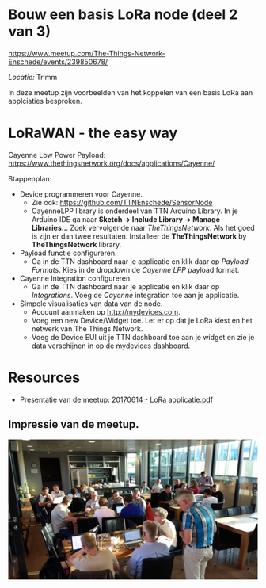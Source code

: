 # Bouw een basis LoRa node (deel 2 van 3)
https://www.meetup.com/The-Things-Network-Enschede/events/239850678/

*Locatie:* Trimm

In deze meetup zijn voorbeelden van het koppelen van een basis LoRa aan applciaties besproken.

# LoRaWAN - the easy way
Cayenne Low Power Payload: https://www.thethingsnetwork.org/docs/applications/Cayenne/

Stappenplan:
* Device programmeren voor Cayenne. 
	* Zie ook: https://github.com/TTNEnschede/SensorNode 
	* CayenneLPP library is onderdeel van TTN Arduino Library. In je Arduino IDE ga naar **Sketch -> Include Library -> Manage Libraries..**. Zoek vervolgende naar *TheThingsNetwork*. Als het goed is zijn er dan twee resultaten. Installeer de **TheThingsNetwork** by **TheThingsNetwork** library.
* Payload functie configureren.
	* Ga in de TTN dashboard naar je applicatie en klik daar op *Payload Formats*. Kies in de dropdown de *Cayenne LPP* payload format.
* Cayenne Integration configureren.
	* Ga in de TTN dashboard naar je applicatie en klik daar op *Integrations*. Voeg de *Cayenne* integration toe aan je applicatie.
* Simpele visualisaties van data van de node.
	* Account aanmaken op http://mydevices.com.
	* Voeg een new Device/Widget toe. Let er op dat je LoRa kiest en het netwerk van The Things Network.
	* Voeg de Device EUI uit je TTN dashboard toe aan je widget en zie je data verschijnen in op de mydevices dashboard.


# Resources
* Presentatie van de meetup: [20170614 - LoRa applicatie.pdf](https://github.com/TTNEnschede/documentation/blob/master/meetup/20170614%20-%20Basic%20LoRa%20applicatie/20170614%20-%20LoRa%20applicatie.pdf)

## Impressie van de meetup.
![alt text](https://github.com/TTNEnschede/documentation/blob/master/meetup/20170614%20-%20Basic%20LoRa%20applicatie/20170714-Applicatie_bouwavond.jpg "Bouwavond")
